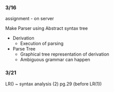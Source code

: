 ### 3/16
assignment - on server

Make Parser using Abstract syntax tree

- Derivation
	- Execution of parsing
- Parse Tree
	- Graphical tree representation of derivation
	- Ambiguous grammar can happen

### 3/21
LR()
~ syntax analysis (2) pg.29 
(before LR(1))